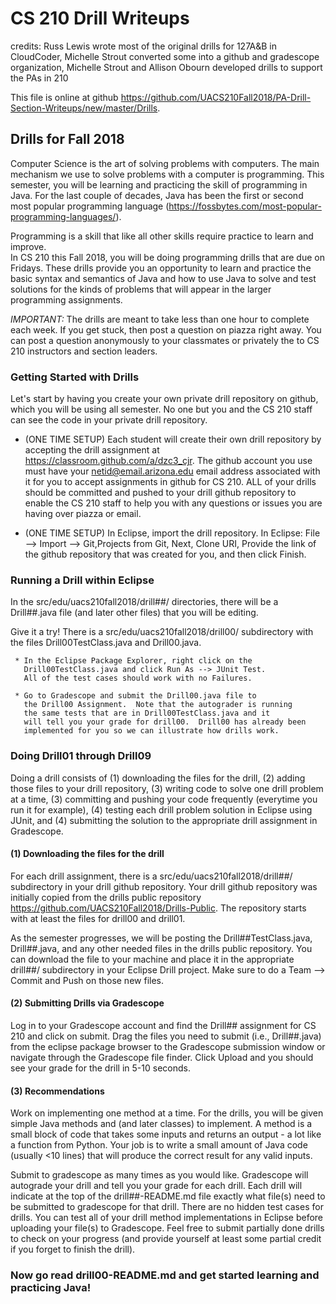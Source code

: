 # CS 210 Drill Writeups

credits: Russ Lewis wrote most of the original drills for 127A&B in CloudCoder, 
         Michelle Strout converted some into a github and gradescope organization,
         Michelle Strout and Allison Obourn developed drills to support the PAs in 210

This file is online at github 
https://github.com/UACS210Fall2018/PA-Drill-Section-Writeups/new/master/Drills.


## Drills for Fall 2018

Computer Science is the art of solving problems with computers.  The main mechanism
we use to solve problems with a computer is programming.  This semester, you will be 
learning and practicing the skill of programming in Java.  For the last couple of 
decades, Java has been the first or second most popular programming language 
(https://fossbytes.com/most-popular-programming-languages/).

Programming is a skill that like all other skills require practice to learn and improve.  
In CS 210 this Fall 2018, you will be doing programming drills that are due on Fridays.
These drills provide you an opportunity to learn and practice the basic syntax and semantics
of Java and how to use Java to solve and test solutions for the kinds of problems
that will appear in the larger programming assignments.

*IMPORTANT:* The drills are meant to take less than one hour to 
complete each week.  If you get stuck, then post a question on piazza
right away.  You can post a question anonymously to your classmates
or privately the to CS 210 instructors and section leaders.

### Getting Started with Drills

Let's start by having you create your own private drill repository on github,
which you will be using all semester.  No one but you and the CS 210 staff
can see the code in your private drill repository.

 * (ONE TIME SETUP) Each student will create their own drill repository by 
   accepting the drill assignment at https://classroom.github.com/a/dzc3_cjr.
   The github account you use must have your netid@email.arizona.edu email
   address associated with it for you to accept assignments in github for CS 210.
   ALL of your drills should be committed and pushed to your drill github repository to 
   enable the CS 210 staff to help you with any questions or issues you are 
   having over piazza or email.
   
 * (ONE TIME SETUP) In Eclipse, import the drill repository.
   In Eclipse: File --> Import --> Git,Projects from Git, Next, Clone URI, Provide the
   link of the github repository that was created for you, and then click Finish.


### Running a Drill within Eclipse

In the src/edu/uacs210fall2018/drill##/ directories, there will be
a Drill##.java file (and later other files) that you will be editing.
   
Give it a try!  There is a src/edu/uacs210fall2018/drill00/ 
subdirectory with the files Drill00TestClass.java and Drill00.java.
   
     * In the Eclipse Package Explorer, right click on the 
       Drill00TestClass.java and click Run As --> JUnit Test.  
       All of the test cases should work with no Failures.
       
     * Go to Gradescope and submit the Drill00.java file to
       the Drill00 Assignment.  Note that the autograder is running
       the same tests that are in Drill00TestClass.java and it
       will tell you your grade for drill00.  Drill00 has already been
       implemented for you so we can illustrate how drills work.


### Doing Drill01 through Drill09

Doing a drill consists of (1) downloading the files for the drill,
(2) adding those files to your drill repository, (3) writing code
to solve one drill problem at a time, (3) committing and pushing your code
frequently (everytime you run it for example), (4) testing each drill problem
solution in Eclipse using JUnit, and (4) submitting the solution
to the appropriate drill assignment in Gradescope.

#### (1) Downloading the files for the drill

For each drill assignment, there is a src/edu/uacs210fall2018/drill##/
subdirectory in your drill github repository.  Your drill github repository
was initially copied from the drills public repository
https://github.com/UACS210Fall2018/Drills-Public.  The repository starts
with at least the files for drill00 and drill01.

As the semester progresses, we will be posting the Drill##TestClass.java, 
Drill##.java, and any other needed files in the drills public repository.
You can download the file to your machine and place it in the appropriate
drill##/ subdirectory in your Eclipse Drill project.  Make sure to do a
Team --> Commit and Push on those new files.

#### (2) Submitting Drills via Gradescope

Log in to your Gradescope account and find the Drill## assignment for CS 210
and click on submit.  Drag the files you need to submit (i.e., Drill##.java)
from the eclipse package browser to the Gradescope submission window or
navigate through the Gradescope file finder.  Click Upload and you should see
your grade for the drill in 5-10 seconds.


#### (3) Recommendations

Work on implementing one method at a time.  For the drills, you will be 
given simple Java methods and (and later classes) to implement.  A method is 
a small block of code that takes some inputs and returns an output - a lot 
like a function from Python.  Your job is to write a small amount of Java 
code (usually <10 lines) that will produce the correct result for any valid
inputs.

Submit to gradescope as many times as you would like.  Gradescope
will autograde your drill and tell you your grade for each drill.
Each drill will indicate at the top of the drill##-README.md file
exactly what file(s) need to be submitted to gradescope for that
drill.  There are no hidden test cases for drills.  You can test
all of your drill method implementations in Eclipse before uploading
your file(s) to Gradescope.  Feel free to submit partially done drills
to check on your progress (and provide yourself at least some partial
credit if you forget to finish the drill).

### Now go read drill00-README.md and get started learning and practicing Java!
